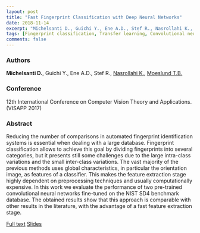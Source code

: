 ```yaml
---
layout: post
title: "Fast Fingerprint Classification with Deep Neural Networks"
date: 2018-11-14
excerpt: "Michelsanti D., Guichi Y., Ene A.D., Stef R., Nasrollahi K., Moeslund T.B."
tags: [Fingerprint classification, Transfer learning, Convolutional neural networks]
comments: false
---
```


### Authors

**Michelsanti D.**, Guichi Y., Ene A.D., Stef R., [Nasrollahi K.](http://kamal.blog.aau.dk), [Moeslund T.B.](http://thbm.blog.aau.dk)

### Conference

12th International Conference on Computer Vision Theory and Applications. (VISAPP 2017)

### Abstract

Reducing the number of comparisons in automated fingerprint identification systems is essential when dealing with a large database. Fingerprint classification allows to achieve this goal by dividing fingerprints into several categories, but it presents still some challenges due to the large intra-class variations and the small inter-class variations. The vast majority of the previous methods uses global characteristics, in particular the orientation image, as features of a classifier. This makes the feature extraction stage highly dependent on preprocessing techniques and usually computationally expensive. In this work we evaluate the performance of two pre-trained convolutional neural networks fine-tuned on the NIST SD4 benchmark database. The obtained results show that this approach is comparable with other results in the literature, with the advantage of a fast feature extraction stage.

[Full text](http://vbn.aau.dk/ws/files/244496786/visapp_fingerprint.pdf)
[Slides](https://www.slideshare.net/DanielMichelsanti/fast-fingerprint-classification-with-deep-neural-networks-94068067)